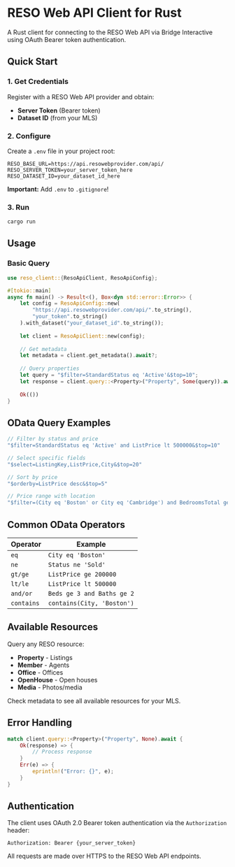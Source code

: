 # RESO Web API Client for Rust

A Rust client for connecting to the RESO Web API via Bridge Interactive using OAuth Bearer token authentication.

## Quick Start

### 1. Get Credentials

Register with a RESO Web API provider and obtain:
- **Server Token** (Bearer token)
- **Dataset ID** (from your MLS)

### 2. Configure

Create a `.env` file in your project root:

```env
RESO_BASE_URL=https://api.resowebprovider.com/api/
RESO_SERVER_TOKEN=your_server_token_here
RESO_DATASET_ID=your_dataset_id_here
```

**Important:** Add `.env` to `.gitignore`!

### 3. Run

```bash
cargo run
```

## Usage

### Basic Query

```rust
use reso_client::{ResoApiClient, ResoApiConfig};

#[tokio::main]
async fn main() -> Result<(), Box<dyn std::error::Error>> {
    let config = ResoApiConfig::new(
        "https://api.resowebprovider.com/api/".to_string(),
        "your_token".to_string()
    ).with_dataset("your_dataset_id".to_string());
    
    let client = ResoApiClient::new(config);
    
    // Get metadata
    let metadata = client.get_metadata().await?;
    
    // Query properties
    let query = "$filter=StandardStatus eq 'Active'&$top=10";
    let response = client.query::<Property>("Property", Some(query)).await?;
    
    Ok(())
}
```

## OData Query Examples

```rust
// Filter by status and price
"$filter=StandardStatus eq 'Active' and ListPrice lt 500000&$top=10"

// Select specific fields
"$select=ListingKey,ListPrice,City&$top=20"

// Sort by price
"$orderby=ListPrice desc&$top=5"

// Price range with location
"$filter=(City eq 'Boston' or City eq 'Cambridge') and BedroomsTotal ge 3"
```

## Common OData Operators

| Operator | Example |
|----------|---------|
| `eq` | `City eq 'Boston'` |
| `ne` | `Status ne 'Sold'` |
| `gt/ge` | `ListPrice ge 200000` |
| `lt/le` | `ListPrice lt 500000` |
| `and/or` | `Beds ge 3 and Baths ge 2` |
| `contains` | `contains(City, 'Boston')` |

## Available Resources

Query any RESO resource:
- **Property** - Listings
- **Member** - Agents
- **Office** - Offices
- **OpenHouse** - Open houses
- **Media** - Photos/media

Check metadata to see all available resources for your MLS.

## Error Handling

```rust
match client.query::<Property>("Property", None).await {
    Ok(response) => {
        // Process response
    }
    Err(e) => {
        eprintln!("Error: {}", e);
    }
}
```

## Authentication

The client uses OAuth 2.0 Bearer token authentication via the `Authorization` header:

```
Authorization: Bearer {your_server_token}
```

All requests are made over HTTPS to the RESO Web API endpoints.
